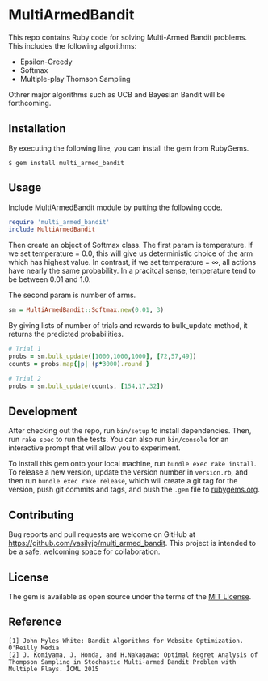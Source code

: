# MultiArmedBandit

This repo contains Ruby code for solving Multi-Armed Bandit problems. This includes the following algorithms:

* Epsilon-Greedy
* Softmax
* Multiple-play Thomson Sampling

Othrer major algorithms such as UCB and Bayesian Bandit will be forthcoming.

## Installation

By executing the following line, you can install the gem from RubyGems.

    $ gem install multi_armed_bandit

## Usage

Include MultiArmedBandit module by putting the following code.
```ruby
require 'multi_armed_bandit'
include MultiArmedBandit
```

Then create an object of Softmax class. The first param is temperature. If we set temperature = 0.0, this will give us deterministic choice of the arm which has highest value. In contrast, if we set temperature = ∞, all actions have nearly the same probability. In a pracitcal sense, temperature tend to be between 0.01 and 1.0.

The second param is number of arms.
```ruby
sm = MultiArmedBandit::Softmax.new(0.01, 3)
```

By giving lists of number of trials and rewards to bulk_update method, it returns the predicted probabilities.
```ruby
# Trial 1
probs = sm.bulk_update([1000,1000,1000], [72,57,49])
counts = probs.map{|p| (p*3000).round }

# Trial 2
probs = sm.bulk_update(counts, [154,17,32])
```

## Development

After checking out the repo, run `bin/setup` to install dependencies. Then, run `rake spec` to run the tests. You can also run `bin/console` for an interactive prompt that will allow you to experiment.

To install this gem onto your local machine, run `bundle exec rake install`. To release a new version, update the version number in `version.rb`, and then run `bundle exec rake release`, which will create a git tag for the version, push git commits and tags, and push the `.gem` file to [rubygems.org](https://rubygems.org).

## Contributing

Bug reports and pull requests are welcome on GitHub at https://github.com/vasilyjp/multi_armed_bandit. This project is intended to be a safe, welcoming space for collaboration.


## License
The gem is available as open source under the terms of the [MIT License](http://opensource.org/licenses/MIT).

## Reference
```
[1] John Myles White: Bandit Algorithms for Website Optimization. O'Reilly Media
[2] J. Komiyama, J. Honda, and H.Nakagawa: Optimal Regret Analysis of Thompson Sampling in Stochastic Multi-armed Bandit Problem with Multiple Plays. ICML 2015
```
